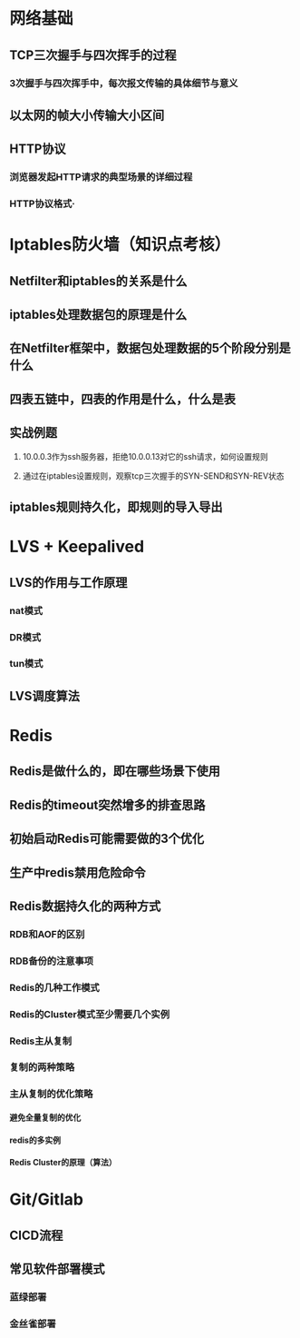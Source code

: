 
# 网络基础
## TCP三次握手与四次挥手的过程
### 3次握手与四次挥手中，每次报文传输的具体细节与意义

## 以太网的帧大小传输大小区间

## HTTP协议
### 浏览器发起HTTP请求的典型场景的详细过程
### HTTP协议格式·

# Iptables防火墙（知识点考核）
## Netfilter和iptables的关系是什么

## iptables处理数据包的原理是什么

## 在Netfilter框架中，数据包处理数据的5个阶段分别是什么

## 四表五链中，四表的作用是什么，什么是表

## 实战例题 
1. 10.0.0.3作为ssh服务器，拒绝10.0.0.13对它的ssh请求，如何设置规则

2. 通过在iptables设置规则，观察tcp三次握手的SYN-SEND和SYN-REV状态

## iptables规则持久化，即规则的导入导出


# LVS + Keepalived

## LVS的作用与工作原理  

### nat模式

### DR模式

### tun模式

## LVS调度算法

# Redis

## Redis是做什么的，即在哪些场景下使用

## Redis的timeout突然增多的排查思路

## 初始启动Redis可能需要做的3个优化

## 生产中redis禁用危险命令

## Redis数据持久化的两种方式

### RDB和AOF的区别

### RDB备份的注意事项

### Redis的几种工作模式 


### Redis的Cluster模式至少需要几个实例
### Redis主从复制

### 复制的两种策略

### 主从复制的优化策略
#### 避免全量复制的优化

#### redis的多实例

#### Redis Cluster的原理（算法）


# Git/Gitlab

## CICD流程

## 常见软件部署模式

### 蓝绿部署

### 金丝雀部署